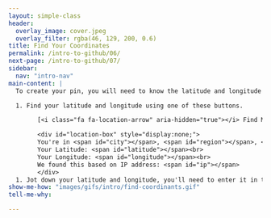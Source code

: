```yaml
---
layout: simple-class
header:
  overlay_image: cover.jpeg
  overlay_filter: rgba(46, 129, 200, 0.6)
title: Find Your Coordinates
permalink: /intro-to-github/06/
next-page: /intro-to-github/07/
sidebar:
  nav: "intro-nav"
main-content: |
  To create your pin, you will need to know the latitude and longitude of your home town:

  1. Find your latitude and longitude using one of these buttons.

        [<i class="fa fa-location-arrow" aria-hidden="true"></i> Find My Coordinates Automatically](#location){: #find-location .btn .btn--success} [<i class="fa fa-map-marker" aria-hidden="true"></i> Manually Search for My Own Coordinates ](https://mynasadata.larc.nasa.gov/latitudelongitude-finder/){: .btn .btn--warning}

        <div id="location-box" style="display:none;">
        You're in <span id="city"></span>, <span id="region"></span>, <span id="country"></span><br>
        Your Latitude: <span id="latitude"></span><br>
        Your Longitude: <span id="longitude"></span><br>
        We found this based on IP address: <span id="ip"></span>
        </div>
  1. Jot down your latitude and longitude, you'll need to enter it in the coming steps.
show-me-how: "images/gifs/intro/find-coordinants.gif"
tell-me-why:

---
```

